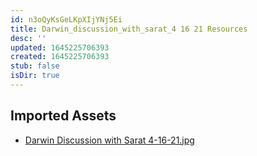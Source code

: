 ```yaml
---
id: n3oQyKsGeLKpXIjYNj5Ei
title: Darwin_discussion_with_sarat_4 16 21 Resources
desc: ''
updated: 1645225706393
created: 1645225706393
stub: false
isDir: true
---
```

## Imported Assets
- [Darwin Discussion with Sarat 4-16-21.jpg](/assets/darwin-discussion-with-sarat-4-16-21.jpg)
